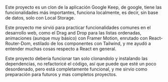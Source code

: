 Este proyecto es un clon de la aplicación Google Keep, de google, tiene las funcionalidades más importantes, funciona localmente, es decir, sin base de datos, solo con Local Storage.

Este proyecto me sirvió para practicar funcionalidades comunes en el desarrollo web, como el Drag and Drop para las listas ordenadas, animaciones (aunque muy básico) con Framer Motion, enrutado con React-Router-Dom, estilado de los componentes con Tailwind, y me ayudó a entender muchas cosas respecto a React en general.

Este proyecto debería funcionar tan solo clonandolo y instalando las dependencias, no refactoricé el código, así que puede que esté un poco desordenado, pero está completamente funcional, y me sirvio como preparación para futuros y mas completos proyectos.
